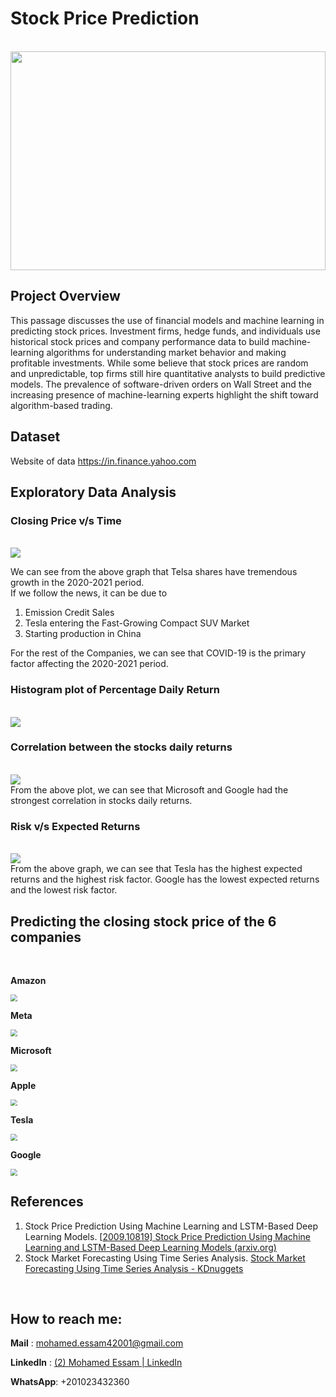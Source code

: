 # Stock Price Prediction
<br>
<img src='images/OIP.jpeg' width = '100%' height='350px'>

## Project Overview

This passage discusses the use of financial models and machine learning in predicting stock prices. Investment firms, hedge funds, and individuals use historical stock prices and company performance data to build machine-learning algorithms for understanding market behavior and making profitable investments. While some believe that stock prices are random and unpredictable, top firms still hire quantitative analysts to build predictive models. The prevalence of software-driven orders on Wall Street and the increasing presence of machine-learning experts highlight the shift toward algorithm-based trading.


## Dataset
Website of data https://in.finance.yahoo.com 

## Exploratory Data Analysis

### Closing Price v/s Time
<br>
<img src='images/Moving_Avg.png'>

We can see from the above graph that Telsa shares have tremendous growth in the 2020-2021 period.
<br>
If we follow the news, it can be due to

1. Emission Credit Sales
2. Tesla entering the Fast-Growing Compact SUV Market
3. Starting production in China

For the rest of the Companies, we can see that COVID-19 is the primary factor affecting the 2020-2021 period.
<br>

### Histogram plot of Percentage Daily Return 
<br>
<img src='images/Daily_return.png'>

### Correlation between the stocks daily returns
<br>
<img src='images/correlation.png'>
<br>
From the above plot, we can see that Microsoft and Google had the strongest correlation in stocks daily returns.

### Risk v/s Expected Returns
<br>
<img src='images/Risk.png'>
<br>
From the above graph, we can see that Tesla has the highest expected returns and the highest risk factor. Google has the lowest expected returns and the lowest risk factor.

<br>

## Predicting the closing stock price of the 6 companies

<br>

**Amazon**

<img src="images\amazon_pred.png" style="zoom:70%;" />

**Meta**

<img src="images\meta_pred.png" style="zoom:67%;" />

**Microsoft**

<img src="images\microsoft_pred.png" style="zoom:67%;" />

**Apple**

<img src="images\apple_pred.png" style="zoom:67%;" />

**Tesla**

<img src="images\tesla_pred.png" style="zoom:67%;" />

**Google**

<img src="images\google_pred.png" style="zoom:67%;" />

## References
1. Stock Price Prediction Using Machine Learning and LSTM-Based Deep Learning Models. [[2009.10819\] Stock Price Prediction Using Machine Learning and LSTM-Based Deep Learning Models (arxiv.org)](https://arxiv.org/abs/2009.10819)
1. Stock Market Forecasting Using Time Series Analysis. [Stock Market Forecasting Using Time Series Analysis - KDnuggets](https://www.kdnuggets.com/2020/01/stock-market-forecasting-time-series-analysis.html)

<br>

## How to reach me:

**Mail** : mohamed.essam42001@gmail.com

**LinkedIn** : [(2) Mohamed Essam | LinkedIn](https://www.linkedin.com/in/mohamed-essam-16781421a/)

**WhatsApp**: +201023432360

